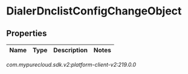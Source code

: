 # DialerDnclistConfigChangeObject


## Properties

| Name | Type | Description | Notes |
| ------------ | ------------- | ------------- | ------------- |




_com.mypurecloud.sdk.v2:platform-client-v2:219.0.0_
